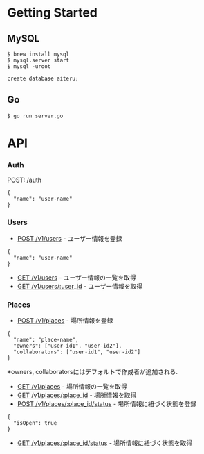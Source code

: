 # Getting Started
## MySQL
```
$ brew install mysql
$ mysql.server start
$ mysql -uroot

create database aiteru;
```

## Go
```
$ go run server.go
```

# API

### Auth
POST: /auth
```
{
  "name": "user-name"
}
```
### Users
* [POST /v1/users](docs/v1/users_post.md) - ユーザー情報を登録
```
{
  "name": "user-name"
}
```
* [GET /v1/users](docs/v1/users_get.md) - ユーザー情報の一覧を取得
* [GET /v1/users/:user_id](docs/v1/users_id_get.md) - ユーザー情報を取得



### Places
* [POST /v1/places](docs/v1/places_post.md) - 場所情報を登録
```
{
  "name": "place-name",
  "owners": ["user-id1", "user-id2"],
  "collaborators": ["user-id1", "user-id2"]
}
```
※owners, collaboratorsにはデフォルトで作成者が追加される.

* [GET /v1/places](docs/v1/places_get.md) - 場所情報の一覧を取得
* [GET /v1/places/:place_id](docs/v1/places_id_get.md) - 場所情報を取得
* [POST /v1/places/:place_id/status](docs/v1/places_id_status_post.md) - 場所情報に紐づく状態を登録
```
{
  "isOpen": true
}
```
* [GET /v1/places/:place_id/status](docs/v1/places_id_status_get.md) - 場所情報に紐づく状態を取得
